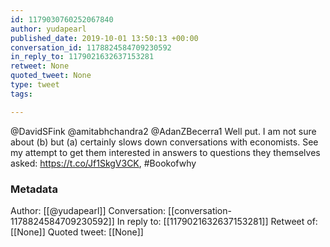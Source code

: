 ```yaml
---
id: 1179030760252067840
author: yudapearl
published_date: 2019-10-01 13:50:13 +00:00
conversation_id: 1178824584709230592
in_reply_to: 1179021632637153281
retweet: None
quoted_tweet: None
type: tweet
tags:

---
```


@DavidSFink @amitabhchandra2 @AdanZBecerra1 Well put. I am not sure about (b) but (a) certainly slows down conversations with economists. See my attempt to get them interested in answers to questions they themselves asked:  https://t.co/Jf1SkgV3CK, #Bookofwhy

### Metadata

Author: [[@yudapearl]]
Conversation: [[conversation-1178824584709230592]]
In reply to: [[1179021632637153281]]
Retweet of: [[None]]
Quoted tweet: [[None]]
